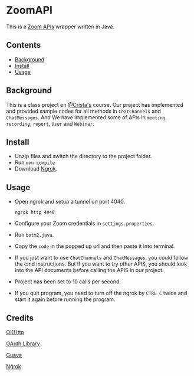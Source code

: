 # ZoomAPI


This is a [Zoom APIs](https://marketplace.zoom.us/docs/api-reference/introduction) wrapper written in Java.
## Contents

- [Background](#background)
- [Install](#install)
- [Usage](#usage)


## Background
This is a class project on [@Crista's](https://github.com/crista) course. Our project has implemented and provided sample codes for all methods in `ChatChannels` and `ChatMessages`. And We have implemented some of APIs in `meeting`, `recording`, `report`, `User` and `Webinar`.

## Install
- Unzip files and switch the directory to the project folder.
- Run `mvn compile`
- Download [Ngrok](https://ngrok.com/download).

## Usage
- Open ngrok and setup a tunnel on port 4040.

    ```
    ngrok http 4040
    ```
- Configure your Zoom credentials in `settings.properties`.
- Run `botm2.java`.
- Copy the `code` in the popped up url and then paste it into terminal.
- If you just want to use `ChatChannels` and `ChatMessages`, you could follow the cmd instructions. But if you want to try other APIS, you should look into the API documents before calling the APIS in our project.
- Project has been set to 10 calls per second.
- If you quit program, you need to turn off the ngrok by `CTRL C` twice and start it again before running the program.

## Credits
[OKHttp](https://square.github.io/okhttp/)

[OAuth Library](https://cwiki.apache.org/confluence/display/OLTU/OAuth+2.0+Client+Quickstart)

[Guava](https://github.com/google/guava)

[Ngrok](https://github.com/dmanchon/ngrok-java-client)


